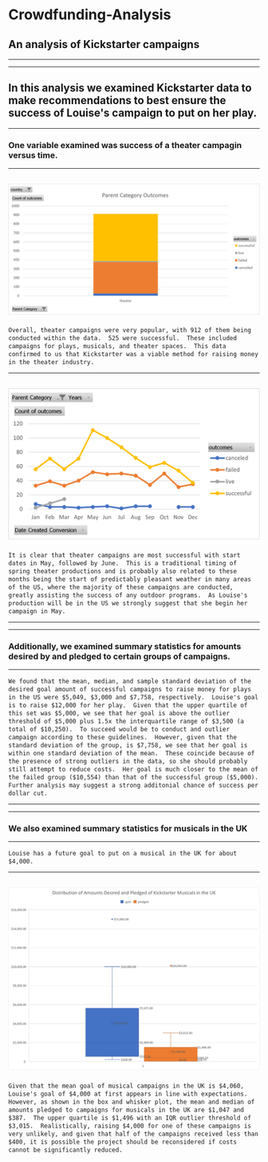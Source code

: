 # Crowdfunding-Analysis
 An analysis of Kickstarter campaigns
---
---
---
## In this analysis we examined Kickstarter data to make recommendations to best ensure the success of Louise's campaign to put on her play.
---
### One variable examined was success of a theater campagin versus time.
---
![Total Theater Cases](\theaterhisto.PNG)
---
    Overall, theater campaigns were very popular, with 912 of them being conducted within the data.  525 were successful.  These included campaigns for plays, musicals, and theater spaces.  This data confirmed to us that Kickstarter was a viable method for raising money in the theater industry.
---
![Outcomes by Starting Month](\OutcomeTimeChart.PNG)
---
    It is clear that theater campaigns are most successful with start dates in May, followed by June.  This is a traditional timing of spring theater productions and is probably also related to these months being the start of predictably pleasant weather in many areas of the US, where the majority of these campaigns are conducted, greatly assisting the success of any outdoor programs.  As Louise's production will be in the US we strongly suggest that she begin her campaign in May.
---
---
### Additionally, we examined summary statistics for amounts desired by and pledged to certain groups of campaigns.
---
    We found that the mean, median, and sample standard deviation of the desired goal amount of successful campaigns to raise money for plays in the US were $5,049, $3,000 and $7,758, respectively.  Louise's goal is to raise $12,000 for her play.  Given that the upper quartile of this set was $5,000, we see that her goal is above the outlier threshold of $5,000 plus 1.5x the interquartile range of $3,500 (a total of $10,250).  To succeed would be to conduct and outlier campaign according to these guidelines.  However, given that the standard deviation of the group, is $7,758, we see that her goal is within one standard deviation of the mean.  These coincide because of the presence of strong outliers in the data, so she should probably still attempt to reduce costs.  Her goal is much closer to the mean of the failed group ($10,554) than that of the successful group ($5,000).  Further analysis may suggest a strong additonial chance of success per dollar cut.
---
---
### We also examined summary statistics for musicals in the UK
---
    Louise has a future goal to put on a musical in the UK for about $4,000.
---
![MusicalsGoalsPledged](\MusicalsGoalPledged.PNG)
---
    Given that the mean goal of musical campaigns in the UK is $4,060, Louise's goal of $4,000 at first appears in line with expectations.  However, as shown in the box and whisker plot, the mean and median of amounts pledged to campaigns for musicals in the UK are $1,047 and $387.  The upper quartile is $1,496 with an IQR outlier threshold of $3,015.  Realistically, raising $4,000 for one of these campaigns is very unlikely, and given that half of the campaigns received less than $400, it is possible the project should be reconsidered if costs cannot be significantly reduced.